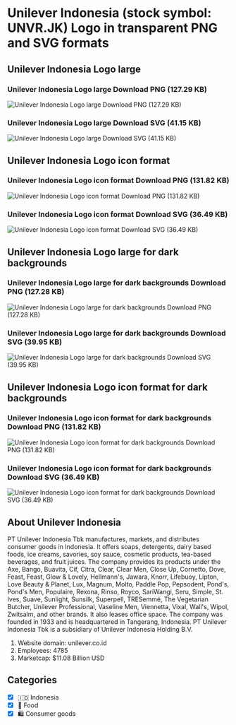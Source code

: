 # Unilever Indonesia (stock symbol: UNVR.JK) Logo in transparent PNG and SVG formats

## Unilever Indonesia Logo large

### Unilever Indonesia Logo large Download PNG (127.29 KB)

![Unilever Indonesia Logo large Download PNG (127.29 KB)](/img/orig/UNVR.JK_BIG-071bb166.png)

### Unilever Indonesia Logo large Download SVG (41.15 KB)

![Unilever Indonesia Logo large Download SVG (41.15 KB)](/img/orig/UNVR.JK_BIG-ceada2f2.svg)

## Unilever Indonesia Logo icon format

### Unilever Indonesia Logo icon format Download PNG (131.82 KB)

![Unilever Indonesia Logo icon format Download PNG (131.82 KB)](/img/orig/UNVR.JK-4c76e4be.png)

### Unilever Indonesia Logo icon format Download SVG (36.49 KB)

![Unilever Indonesia Logo icon format Download SVG (36.49 KB)](/img/orig/UNVR.JK-20bff856.svg)

## Unilever Indonesia Logo large for dark backgrounds

### Unilever Indonesia Logo large for dark backgrounds Download PNG (127.28 KB)

![Unilever Indonesia Logo large for dark backgrounds Download PNG (127.28 KB)](/img/orig/UNVR.JK_BIG.D-d468f174.png)

### Unilever Indonesia Logo large for dark backgrounds Download SVG (39.95 KB)

![Unilever Indonesia Logo large for dark backgrounds Download SVG (39.95 KB)](/img/orig/UNVR.JK_BIG.D-4ca4b8c2.svg)

## Unilever Indonesia Logo icon format for dark backgrounds

### Unilever Indonesia Logo icon format for dark backgrounds Download PNG (131.82 KB)

![Unilever Indonesia Logo icon format for dark backgrounds Download PNG (131.82 KB)](/img/orig/UNVR.JK.D-f2823cba.png)

### Unilever Indonesia Logo icon format for dark backgrounds Download SVG (36.49 KB)

![Unilever Indonesia Logo icon format for dark backgrounds Download SVG (36.49 KB)](/img/orig/UNVR.JK.D-16ca5f16.svg)

## About Unilever Indonesia

PT Unilever Indonesia Tbk manufactures, markets, and distributes consumer goods in Indonesia. It offers soaps, detergents, dairy based foods, ice creams, savories, soy sauce, cosmetic products, tea-based beverages, and fruit juices. The company provides its products under the Axe, Bango, Buavita, Cif, Citra, Clear, Clear Men, Close Up, Cornetto, Dove, Feast, Feast, Glow & Lovely, Hellmann's, Jawara, Knorr, Lifebuoy, Lipton, Love Beauty & Planet, Lux, Magnum, Molto, Paddle Pop, Pepsodent, Pond's, Pond's Men, Populaire, Rexona, Rinso, Royco, SariWangi, Seru, Simple, St. Ives, Suave, Sunlight, Sunsilk, Superpell, TRESemmé, The Vegetarian Butcher, Unilever Professional, Vaseline Men, Viennetta, Vixal, Wall's, Wipol, Zwitsalm, and other brands. It also leases office space. The company was founded in 1933 and is headquartered in Tangerang, Indonesia. PT Unilever Indonesia Tbk is a subsidiary of Unilever Indonesia Holding B.V.

1. Website domain: unilever.co.id
2. Employees: 4785
3. Marketcap: $11.08 Billion USD


## Categories
- [x] 🇮🇩 Indonesia
- [x] 🍴 Food
- [x] 🛍 Consumer goods
